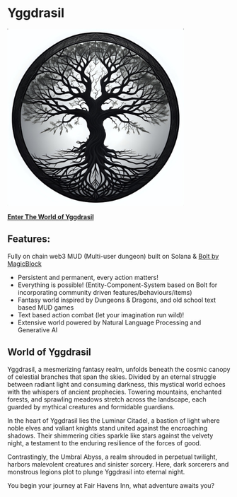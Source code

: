 # Yggdrasil

<img src="https://github.com/shirecoding/shirecoding.github.io/blob/master/assets/images/yggdrasil_med.jpeg" alt="Yggdrasil" height="400">

**[Enter The World of Yggdrasil](https://shirecoding.github.io)**

## Features:

Fully on chain web3 MUD (Multi-user dungeon) built on Solana & [Bolt by MagicBlock](https://www.magicblock.gg/)

- Persistent and permanent, every action matters!
- Everything is possible! (Entity-Component-System based on Bolt for incorporating community driven features/behaviours/items)
- Fantasy world inspired by Dungeons & Dragons, and old school text based MUD games
- Text based action combat (let your imagination run wild)!
- Extensive world powered by Natural Language Processing and Generative AI

## World of Yggdrasil

Yggdrasil, a mesmerizing fantasy realm, unfolds beneath the cosmic canopy of celestial branches that span the skies. Divided by an eternal struggle between radiant light and consuming darkness, this mystical world echoes with the whispers of ancient prophecies. Towering mountains, enchanted forests, and sprawling meadows stretch across the landscape, each guarded by mythical creatures and formidable guardians.

In the heart of Yggdrasil lies the Luminar Citadel, a bastion of light where noble elves and valiant knights stand united against the encroaching shadows. Their shimmering cities sparkle like stars against the velvety night, a testament to the enduring resilience of the forces of good.

Contrastingly, the Umbral Abyss, a realm shrouded in perpetual twilight, harbors malevolent creatures and sinister sorcery. Here, dark sorcerers and monstrous legions plot to plunge Yggdrasil into eternal night.

You begin your journey at Fair Havens Inn, what adventure awaits you?
